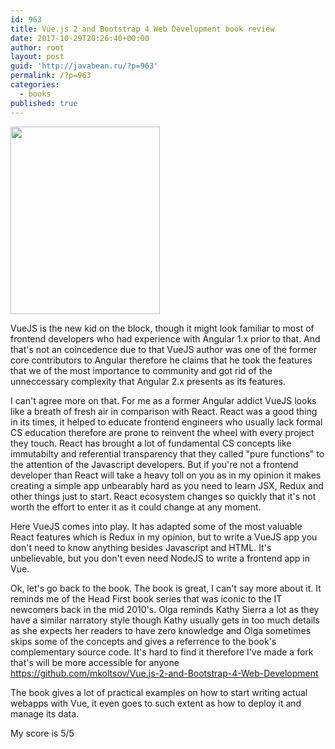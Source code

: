 ```yaml
---
id: 963
title: Vue.js 2 and Bootstrap 4 Web Development book review
date: 2017-10-29T20:26:40+00:00
author: root
layout: post
guid: 'http://javabean.ru/?p=963'
permalink: /?p=963
categories:
  - books
published: true
---
```

<img class="alignleft size-medium" src="https://www.packtpub.com/sites/default/files/cover_5.png" width="239" height="300" />

VueJS is the new kid on the block, though it might look familiar to most of frontend developers who had experience with Angular 1.x prior to that. And that's not an coincedence due to that VueJS author was one of the former core contributors to Angular therefore he claims that he took the features that we of the most importance to community and got rid of the unneccessary complexity that Angular 2.x presents as its features.

I can't agree more on that. For me as a former Angular addict VueJS looks like a breath of fresh air in comparison with React. React was a good thing in its times, it helped to educate frontend engineers who usually lack formal CS education therefore are prone to reinvent the wheel with every project they touch. React has brought a lot of fundamental CS concepts like immutabilty and referential transparency that they called "pure functions" to the attention of the Javascript developers. But if you're not a frontend developer than React will take a heavy toll on you as in my opinion it makes creating a simple app unbearably hard as you need to learn JSX, Redux and other things just to start. React ecosystem changes so quickly that it's not worth the effort to enter it as it could change at any moment.

Here VueJS comes into play. It has adapted some of the most valuable React features which is Redux in my opinion, but to write a VueJS app you don't need to know anything besides Javascript and HTML. It's unbelievable, but you don't even need NodeJS to write a frontend app in Vue.

Ok, let's go back to the book. The book is great, I can't say more about it. It reminds me of the Head First book series that was iconic to the IT newcomers back in the mid 2010's. Olga reminds Kathy Sierra a lot as they have a similar narratory style though Kathy usually gets in too much details as she expects her readers to have zero knowledge and Olga sometimes skips some of the concepts and gives a referrence to the book's complementary source code. It's hard to find it therefore I've made a fork that's will be more accessible for anyone https://github.com/mkoltsov/Vue.js-2-and-Bootstrap-4-Web-Development

The book gives a lot of practical examples on how to start writing actual webapps with Vue, it even goes to such extent as how to deploy it and manage its data.

My score is 5/5
&nbsp;

